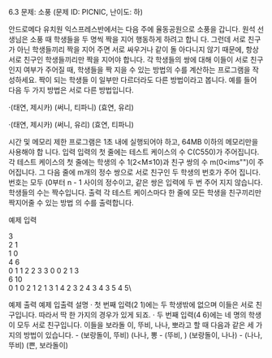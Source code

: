 6.3 문제: 소풍 (문제 ID: PICNIC, 난이도: 하)

안드로메다 유치원 익스프레스반에서는 다음 주에 율동공원으로 소풍을 갑니다. 원석 선생님은 소풍 때 학생들을 두 명씩 짝을 지어 행동하게 하려고 합니 다. 그런데 서로 친구가 아닌 학생들끼리 짝을 지어 주면 서로 싸우거나 같이 돌 아다니지 않기 때문에, 항상 서로 친구인 학생들끼리만 짝을 지어야 합니다.
각 학생들의 쌍에 대해 이들이 서로 친구인지 여부가 주어질 때, 학생들을 짝 지을 수 있는 방법의 수를 계산하는 프로그램을 작성하세요. 짝이 되는 학생들 이 일부만 다르더라도 다른 방법이라고 봅니다. 예를 들어 다음 두 가지 방법은 서로 다른 방법입니다.


·(태연, 제시카) (써니, 티파니) (효연, 유리) 

·(태연, 제시카) (써니, 유리) (효연, 티파니)

시간 및 메모리 제한 프로그램은 1초 내에 실행되어야 하고, 64MB 이하의 메모리만을 사용해야 합 니다.
입력 입력의 첫 줄에는 테스트 케이스의 수 C(C550)가 주어집니다. 각 테스트 케이스의 첫 줄에는 학생의 수 1(2<M≤10)과 친구 쌍의 수 m(0<ims"")이 주 어집니다. 그 다음 줄에 m개의 정수 쌍으로 서로 친구인 두 학생의 번호가 주어 집니다. 번호는 모두 (0부터 n - 1 사이의 정수이고, 같은 쌍은 입력에 두 번 주어 지지 않습니다. 학생들의 수는 짝수입니다.
출력 각 테스트 케이스마다 한 줄에 모든 학생을 친구끼리만 짝지어줄 수 있는 방법 의 수를 출력합니다.

예제 입력

3\
2 1 \
1 0 \
4 6 \
0 1 1 2 2 3 3 0 0 2 1 3\
6 10 \
0 1 0 2 1 2 1 3 1 4 2 3 2 4 3 4 3 5 4 5\

예제 출력
예제 입출력 설명 · 첫 번째 입력(2 1)에는 두 학생밖에 없으며 이들은 서로 친구입니다. 따라서
딱 한 가지의 경우가 있게 되죠. · 두 번째 입력(4 6)에는 네 명의 학생이 모두 서로 친구입니다. 이들을 보라돌
이, 뚜비, 나나, 뽀라고 할 때 다음과 같은 세 가지의 방법이 있습니다. - (보랑돌이, 뚜비) (나나, 뽕 - (뚜비, ) (보랑돌이, 나나) - (나나, 뚜비) (쁜, 보라돌이)
